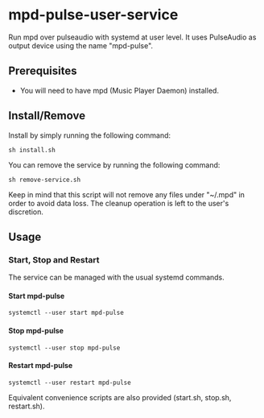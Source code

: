# mpd-pulse-user-service
Run mpd over pulseaudio with systemd at user level.
It uses PulseAudio as output device using the name "mpd-pulse".

## Prerequisites
- You will need to have mpd (Music Player Daemon) installed.

## Install/Remove
Install by simply running the following command:  

`sh install.sh`

You can remove the service by running the following command:  

`sh remove-service.sh`

Keep in mind that this script will not remove any files under "~/.mpd" in order to avoid data loss. The cleanup operation is left to the user's discretion.

## Usage

### Start, Stop and Restart
The service can be managed with the usual systemd commands.

#### Start mpd-pulse
`systemctl --user start mpd-pulse`

#### Stop mpd-pulse
`systemctl --user stop mpd-pulse`

#### Restart mpd-pulse
`systemctl --user restart mpd-pulse`

Equivalent convenience scripts are also provided (start.sh, stop.sh, restart.sh).
